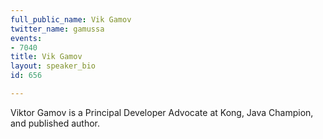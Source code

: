 ```yaml
---
full_public_name: Vik Gamov
twitter_name: gamussa
events:
- 7040
title: Vik Gamov
layout: speaker_bio
id: 656

---
```

Viktor Gamov is a Principal Developer Advocate at Kong, Java Champion, and published author.